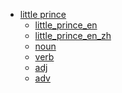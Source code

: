 - [little prince](markdown/little_prince/)
  * [little_prince_en](markdown/little_prince/little_prince_en.md)
  <!-- * [little_prince_en_html](markdown/little_prince/little_prince_en.html) -->
  * [little_prince_en_zh](markdown/little_prince/little_prince_en_zh.md)
  <!-- * [little_prince_en_zh_html](markdown/little_prince/little_prince_en_zh.html) -->
  * [noun](markdown/little_prince/noun.md)
  * [verb](markdown/little_prince/verb.md)
  * [adj](markdown/little_prince/adj.md)
  * [adv](markdown/little_prince/adv.md)

